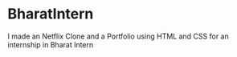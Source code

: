 # BharatIntern
I made an Netflix Clone and a Portfolio using HTML and CSS for an internship in Bharat Intern
